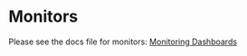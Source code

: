 # Monitors

Please see the docs file for monitors: [Monitoring Dashboards](../../../../doc/psidk/src/system-service/admin-sys.md#monitoring-dashboards)
